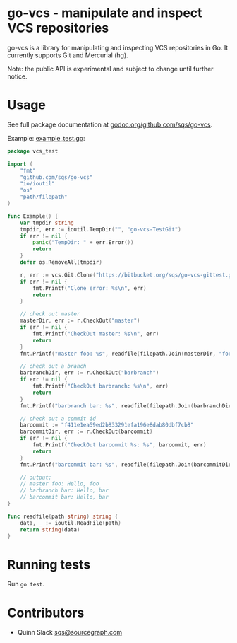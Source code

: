 go-vcs - manipulate and inspect VCS repositories
================================================

go-vcs is a library for manipulating and inspecting VCS repositories in Go. It currently supports
Git and Mercurial (hg).

Note: the public API is experimental and subject to change until further notice.


Usage
=====

See full package documentation at
[godoc.org/github.com/sqs/go-vcs](http://godoc.org/github.com/sqs/go-vcs).

Example: [example_test.go](https://github.com/sqs/go-vcs/blob/master/example_test.go):

```go
package vcs_test

import (
	"fmt"
	"github.com/sqs/go-vcs"
	"io/ioutil"
	"os"
	"path/filepath"
)

func Example() {
	var tmpdir string
	tmpdir, err := ioutil.TempDir("", "go-vcs-TestGit")
	if err != nil {
		panic("TempDir: " + err.Error())
		return
	}
	defer os.RemoveAll(tmpdir)

	r, err := vcs.Git.Clone("https://bitbucket.org/sqs/go-vcs-gittest.git", tmpdir)
	if err != nil {
		fmt.Printf("Clone error: %s\n", err)
		return
	}

	// check out master
	masterDir, err := r.CheckOut("master")
	if err != nil {
		fmt.Printf("CheckOut master: %s\n", err)
		return
	}
	fmt.Printf("master foo: %s", readfile(filepath.Join(masterDir, "foo")))

	// check out a branch
	barbranchDir, err := r.CheckOut("barbranch")
	if err != nil {
		fmt.Printf("CheckOut barbranch: %s\n", err)
		return
	}
	fmt.Printf("barbranch bar: %s", readfile(filepath.Join(barbranchDir, "bar")))

	// check out a commit id
	barcommit := "f411e1ea59ed2b833291efa196e8dab80dbf7cb8"
	barcommitDir, err := r.CheckOut(barcommit)
	if err != nil {
		fmt.Printf("CheckOut barcommit %s: %s", barcommit, err)
		return
	}
	fmt.Printf("barcommit bar: %s", readfile(filepath.Join(barcommitDir, "bar")))

	// output:
	// master foo: Hello, foo
	// barbranch bar: Hello, bar
	// barcommit bar: Hello, bar
}

func readfile(path string) string {
	data, _ := ioutil.ReadFile(path)
	return string(data)
}
```


Running tests
=============

Run `go test`.


Contributors
============

* Quinn Slack <sqs@sourcegraph.com>
